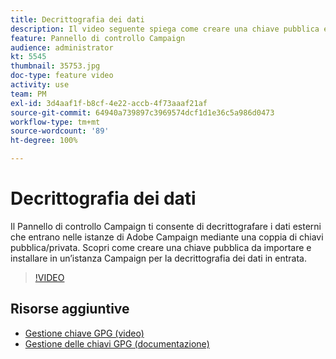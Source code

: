 ```yaml
---
title: Decrittografia dei dati
description: Il video seguente spiega come creare una chiave pubblica e importarla e installarla in un’istanza Campaign per decrittografare i dati.
feature: Pannello di controllo Campaign
audience: administrator
kt: 5545
thumbnail: 35753.jpg
doc-type: feature video
activity: use
team: PM
exl-id: 3d4aaf1f-b8cf-4e22-accb-4f73aaaf21af
source-git-commit: 64940a739897c3969574dcf1d1e36c5a986d0473
workflow-type: tm+mt
source-wordcount: '89'
ht-degree: 100%

---
```


# Decrittografia dei dati

Il Pannello di controllo Campaign ti consente di decrittografare i dati esterni che entrano nelle istanze di Adobe Campaign mediante una coppia di chiavi pubblica/privata.
Scopri come creare una chiave pubblica da importare e installare in un’istanza Campaign per la decrittografia dei dati in entrata.

>[!VIDEO](https://video.tv.adobe.com/v/35753?quality=12)

## Risorse aggiuntive

* [Gestione chiave GPG (video)](./gpg-key-management-overview.md)
* [Gestione delle chiavi GPG (documentazione)](https://experienceleague.adobe.com/docs/control-panel/using/instances-settings/gpg-keys-management.html?lang=it)
